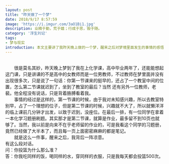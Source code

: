 ```yaml
---
layout: post
title: "昨天做了一个梦"
date: 2018/9/17 8:57:59    
image: 'https://i.imgur.com/3aO1Bi1.jpg'
description: 业精于勤，荒于嬉；行成于思，毁于随。
category: '浮生刘记'
tags:
- 梦与现实
introduction: 本文主要讲了我昨天晚上做的一个梦，醒来之后对梦境里面发生的事情的感悟。
---
```

<br />
&emsp;&emsp;很是莫名其妙，昨天晚上梦到了我在上化学课，高中毕业两年了，还能能想起这门课，只是讲课的不是高中的女教师而是一位男教师，不过教师在梦里面并没有出现很多次，只是说了一句话：你第一节课来的挺早的，还占了一个教室中间的位置，怎么第二节课就迟到了，坐到了教室的最后？当然 还有另外一位教师，老裴。他全程没有说话，只是背着胳膊看着我。
<br />
&emsp;&emsp;事情的经过是这样的，第一节课的时候，由于我对未知感兴趣，所以去教室特别早，占了一个理想的位子，但是第二节课的时候，兴趣就不大了，所以就懒洋洋的临上课前几分钟才出发，以致于迟到，没座位。在最后一排，有一位同学在拿着一本化学习题册刷题。其实那才是第二节课，就算是作业，最多留不到10页也就够了。当然，我以前是向来不在乎老师留的作业的，可是我看这个同学的习题册，竟然已经做了大半本了，而且每一页上面密密麻麻的都是笔记。
<br />
&emsp;&emsp;就是这么一件事，醒来之后，我背后一阵凉意。
<br />
有这么段对话。
<br />
问：你投篮为什么那么准？
<br />
答：你我吃同样的饭，喝同样的水，穿同样的衣服，只是我每天都会投篮500次。


